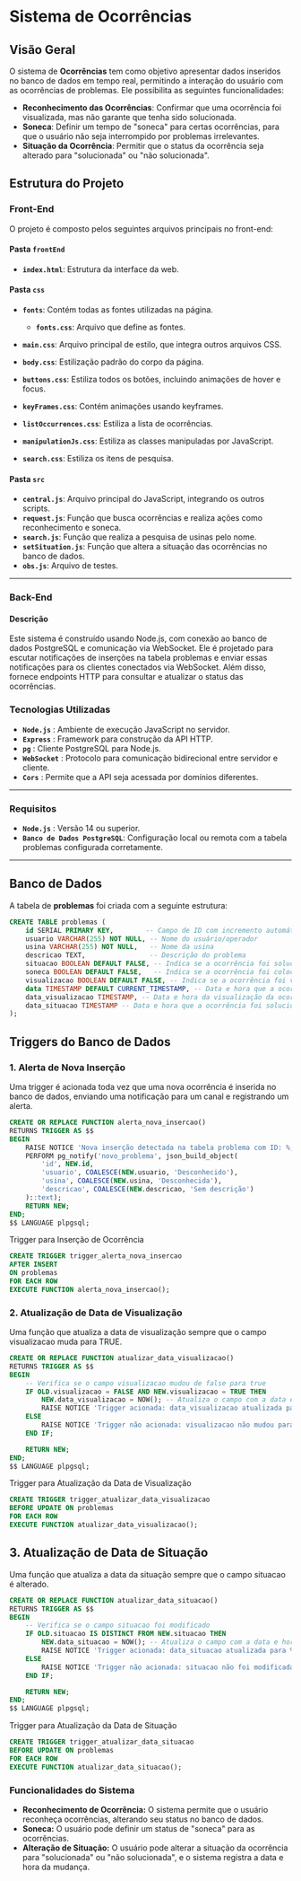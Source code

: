 # Sistema de Ocorrências

## Visão Geral

O sistema de **Ocorrências** tem como objetivo apresentar dados inseridos no banco de dados em tempo real, permitindo a interação do usuário com as ocorrências de problemas. Ele possibilita as seguintes funcionalidades:

- **Reconhecimento das Ocorrências**: Confirmar que uma ocorrência foi visualizada, mas não garante que tenha sido solucionada.
- **Soneca**: Definir um tempo de "soneca" para certas ocorrências, para que o usuário não seja interrompido por problemas irrelevantes.
- **Situação da Ocorrência**: Permitir que o status da ocorrência seja alterado para "solucionada" ou "não solucionada".

## Estrutura do Projeto

### Front-End

O projeto é composto pelos seguintes arquivos principais no front-end:

#### Pasta `frontEnd`

- **`index.html`**: Estrutura da interface da web.

#### Pasta `css`

- **`fonts`**: Contém todas as fontes utilizadas na página.
  - **`fonts.css`**: Arquivo que define as fontes.
  
- **`main.css`**: Arquivo principal de estilo, que integra outros arquivos CSS.
- **`body.css`**: Estilização padrão do corpo da página.
- **`buttons.css`**: Estiliza todos os botões, incluindo animações de hover e focus.
- **`keyFrames.css`**: Contém animações usando keyframes.
- **`listOccurrences.css`**: Estiliza a lista de ocorrências.
- **`manipulationJs.css`**: Estiliza as classes manipuladas por JavaScript.
- **`search.css`**: Estiliza os itens de pesquisa.

#### Pasta `src`

- **`central.js`**: Arquivo principal do JavaScript, integrando os outros scripts.
- **`request.js`**: Função que busca ocorrências e realiza ações como reconhecimento e soneca.
- **`search.js`**: Função que realiza a pesquisa de usinas pelo nome.
- **`setSituation.js`**: Função que altera a situação das ocorrências no banco de dados.
- **`obs.js`**: Arquivo de testes.

---

### Back-End

#### Descrição

Este sistema é construído usando Node.js, com conexão ao banco de dados PostgreSQL e comunicação via WebSocket. Ele é projetado para escutar notificações de inserções na tabela problemas e enviar essas notificações para os clientes conectados via WebSocket. Além disso, fornece endpoints HTTP para consultar e atualizar o status das ocorrências.

### Tecnologias Utilizadas
- **`Node.js`** : Ambiente de execução JavaScript no servidor.
- **`Express`** : Framework para construção da API HTTP.
- **`pg`** : Cliente PostgreSQL para Node.js.
- **`WebSocket`** : Protocolo para comunicação bidirecional entre servidor e cliente.
- **`Cors`** : Permite que a API seja acessada por domínios diferentes.

---
### Requisitos

- **`Node.js`** : Versão 14 ou superior.
- **`Banco de Dados PostgreSQL`**: Configuração local ou remota com a tabela problemas configurada corretamente.
---
## Banco de Dados

A tabela de **problemas** foi criada com a seguinte estrutura:

```sql
CREATE TABLE problemas (
    id SERIAL PRIMARY KEY,        -- Campo de ID com incremento automático
    usuario VARCHAR(255) NOT NULL, -- Nome do usuário/operador
    usina VARCHAR(255) NOT NULL,   -- Nome da usina
    descricao TEXT,                -- Descrição do problema
    situacao BOOLEAN DEFAULT FALSE, -- Indica se a ocorrência foi solucionada ou não
    soneca BOOLEAN DEFAULT FALSE,   -- Indica se a ocorrência foi colocada em "soneca" ou não
    visualizacao BOOLEAN DEFAULT FALSE, -- Indica se a ocorrência foi visualizada
    data TIMESTAMP DEFAULT CURRENT_TIMESTAMP, -- Data e hora que a ocorrência apareceu no banco de dados
    data_visualizacao TIMESTAMP, -- Data e hora da visualização da ocorrência
    data_situacao TIMESTAMP -- Data e hora que a ocorrência foi solucionada 
);
```



## Triggers do Banco de Dados

### 1. Alerta de Nova Inserção
Uma trigger é acionada toda vez que uma nova ocorrência é inserida no banco de dados, enviando uma notificação para um canal e registrando um alerta.

```sql
CREATE OR REPLACE FUNCTION alerta_nova_insercao()
RETURNS TRIGGER AS $$
BEGIN
    RAISE NOTICE 'Nova inserção detectada na tabela problema com ID: %, por % na usina: %', NEW.id, NEW.usuario, NEW.usina;
    PERFORM pg_notify('novo_problema', json_build_object(
        'id', NEW.id, 
        'usuario', COALESCE(NEW.usuario, 'Desconhecido'), 
        'usina', COALESCE(NEW.usina, 'Desconhecida'), 
        'descricao', COALESCE(NEW.descricao, 'Sem descrição')
    )::text);
    RETURN NEW;
END;
$$ LANGUAGE plpgsql;
```

Trigger para Inserção de Ocorrência
```sql 
CREATE TRIGGER trigger_alerta_nova_insercao
AFTER INSERT
ON problemas
FOR EACH ROW
EXECUTE FUNCTION alerta_nova_insercao();
```

### 2. Atualização de Data de Visualização
Uma função que atualiza a data de visualização sempre que o campo visualizacao muda para TRUE.

```sql
CREATE OR REPLACE FUNCTION atualizar_data_visualizacao()
RETURNS TRIGGER AS $$
BEGIN
    -- Verifica se o campo visualizacao mudou de false para true
    IF OLD.visualizacao = FALSE AND NEW.visualizacao = TRUE THEN
        NEW.data_visualizacao = NOW(); -- Atualiza o campo com a data e hora atuais
        RAISE NOTICE 'Trigger acionada: data_visualizacao atualizada para %', NEW.data_visualizacao;
    ELSE
        RAISE NOTICE 'Trigger não acionada: visualizacao não mudou para true';
    END IF;

    RETURN NEW;
END;
$$ LANGUAGE plpgsql;
```
Trigger para Atualização da Data de Visualização
```sql
CREATE TRIGGER trigger_atualizar_data_visualizacao
BEFORE UPDATE ON problemas
FOR EACH ROW
EXECUTE FUNCTION atualizar_data_visualizacao();
```

## 3. Atualização de Data de Situação
Uma função que atualiza a data da situação sempre que o campo situacao é alterado.

```sql
CREATE OR REPLACE FUNCTION atualizar_data_situacao()
RETURNS TRIGGER AS $$
BEGIN
    -- Verifica se o campo situacao foi modificado
    IF OLD.situacao IS DISTINCT FROM NEW.situacao THEN
        NEW.data_situacao = NOW(); -- Atualiza o campo com a data e hora atuais
        RAISE NOTICE 'Trigger acionada: data_situacao atualizada para %', NEW.data_situacao;
    ELSE
        RAISE NOTICE 'Trigger não acionada: situacao não foi modificada';
    END IF;

    RETURN NEW;
END;
$$ LANGUAGE plpgsql;
```

Trigger para Atualização da Data de Situação

```sql
CREATE TRIGGER trigger_atualizar_data_situacao
BEFORE UPDATE ON problemas
FOR EACH ROW
EXECUTE FUNCTION atualizar_data_situacao();
```

### Funcionalidades do Sistema
- **Reconhecimento de Ocorrência:** O sistema permite que o usuário reconheça ocorrências, alterando seu status no banco de dados.
- **Soneca:** O usuário pode definir um status de "soneca" para as ocorrências.
- **Alteração de Situação:** O usuário pode alterar a situação da ocorrência para "solucionada" ou "não solucionada", e o sistema registra a data e hora da mudança.
